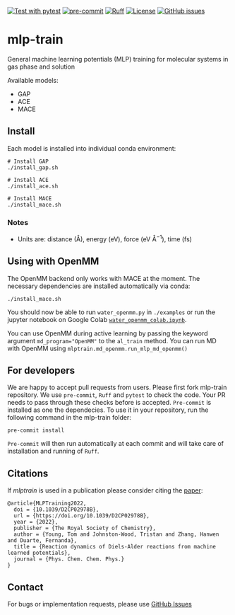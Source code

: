 [![Test with pytest](https://github.com/duartegroup/mlp-train/actions/workflows/pytest.yml/badge.svg?event=push)](https://github.com/duartegroup/mlp-train/actions/workflows/pytest.yml)
[![pre-commit](https://img.shields.io/badge/pre--commit-enabled-brightgreen?logo=pre-commit)](https://github.com/pre-commit/pre-commit)
[![Ruff](https://img.shields.io/endpoint?url=https://raw.githubusercontent.com/astral-sh/ruff/main/assets/badge/v2.json)](https://github.com/astral-sh/ruff)
[![License](https://img.shields.io/badge/License-MIT%202.0-blue.svg)](https://opensource.org/licenses/mit)
[![GitHub issues](https://img.shields.io/github/issues/duartegroup/mlp-train.svg)](https://github.com/duartegroup/mlp-train/issues)

# mlp-train
General machine learning potentials (MLP) training for molecular systems in gas phase and solution

Available models:
- GAP
- ACE
- MACE


## Install

Each model is installed into individual conda environment:

```
# Install GAP
./install_gap.sh

# Install ACE
./install_ace.sh

# Install MACE
./install_mace.sh 
```

### Notes

- Units are: distance (Å), energy (eV), force (eV Å$`^{-1}`$), time (fs)

## Using with OpenMM

The OpenMM backend only works with MACE at the moment. The necessary dependencies are installed automatically via conda:

```console
./install_mace.sh
```

You should now be able to run `water_openmm.py` in `./examples` or run the jupyter notebook on Google Colab [`water_openmm_colab.ipynb`](./examples/water_openmm_colab.ipynb).

You can use OpenMM during active learning by passing the keyword argument `md_program="OpenMM"` to the `al_train` method.
You can run MD with OpenMM using `mlptrain.md_openmm.run_mlp_md_openmm()`

## For developers

We are happy to accept pull requests from users. Please first fork mlp-train repository. We use `pre-commit`, `Ruff` and `pytest` to check the code. Your PR needs to pass through these checks before is accepted. `Pre-commit` is installed as one the dependecies. To use it in your repository, run the following command in the mlp-train folder:

```
pre-commit install 
```

`Pre-commit` will then run automatically at each commit and will take care of installation and running of `Ruff`.

## Citations

If _mlptrain_ is used in a publication please consider citing the [paper](https://doi.org/10.1039/D2CP02978B):

```
@article{MLPTraining2022,
  doi = {10.1039/D2CP02978B},
  url = {https://doi.org/10.1039/D2CP02978B},
  year = {2022},
  publisher = {The Royal Society of Chemistry},
  author = {Young, Tom and Johnston-Wood, Tristan and Zhang, Hanwen and Duarte, Fernanda},
  title = {Reaction dynamics of Diels-Alder reactions from machine learned potentials},
  journal = {Phys. Chem. Chem. Phys.}
}
```

## Contact

For bugs or implementation requests, please use [GitHub Issues](https://github.com/duartegroup/mlp-train/issues)

